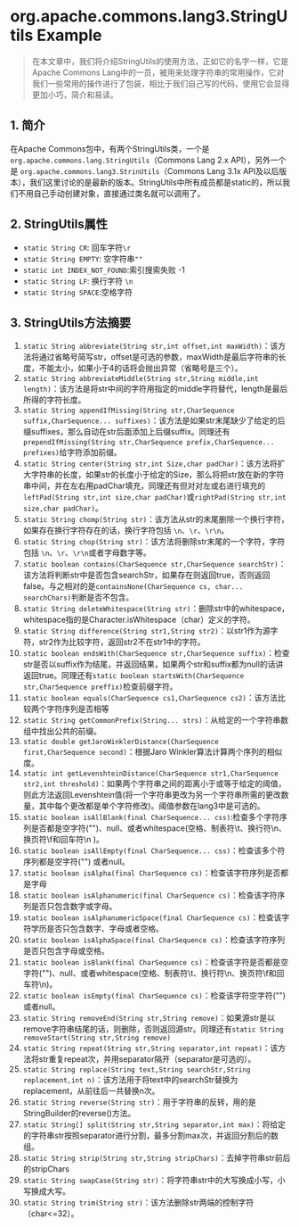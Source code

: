 # org.apache.commons.lang3.StringUtils Example

> 在本文章中，我们将介绍StringUtils的使用方法，正如它的名字一样，它是Apache Commons Lang中的一员，被用来处理字符串的常用操作，它对我们一些常用的操作进行了包装，相比于我们自己写的代码，使用它会显得更加小巧，简介和易读。

## 1. 简介

在Apache Commons包中，有两个StringUtils类，一个是`org.apache.commons.lang.StringUtils`（Commons Lang 2.x API），另外一个是 `org.apache.commons.lang3.StrinUtils`（Commons Lang 3.1x API及以后版本），我们这里讨论的是最新的版本。StringUtils中所有成员都是static的，所以我们不用自己手动创建对象，直接通过类名就可以调用了。

## 2. StringUtils属性

- `static String CR`: 回车字符`\r`
- `static String EMPTY`: 空字符串`""`
- `static int INDEX_NOT_FOUND`:索引搜索失败 -1
- `static String LF`: 换行字符 `\n`
- `static String SPACE`:空格字符 ` `

## 3. StringUtils方法摘要

1. `static String abbreviate(String str,int offset,int maxWidth)`：该方法将通过省略号简写str，offset是可选的参数，maxWidth是最后字符串的长度，不能太小，如果小于4的话将会抛出异常（省略号是三个）。
2. `static String abbreviateMiddle(String str,String middle,int length)`：该方法是将str中间的字符用指定的middle字符替代，length是最后所得的字符长度。
3. `static String appendIfMissing(String str,CharSequence suffix,CharSequence... suffixes)`：该方法是如果str末尾缺少了给定的后缀suffixes，那么自动在str后面添加上后缀suffix。同理还有`prependIfMissing(String str,CharSequence prefix,CharSequence... prefixes)`给字符添加前缀。
4. `static String center(String str,int Size,char padChar)`：该方法将扩大字符串的长度，如果str的长度小于给定的Size，那么将把str放在新的字符串中间，并在左右用padChar填充，同理还有但对对左或右进行填充的`leftPad(String str,int size,char padChar)`或`rightPad(String str,int size,char padChar)`。
5. `static String chomp(String str)`：该方法从str的末尾删除一个换行字符，如果存在换行字符存在的话，换行字符包括 `\n`、`\r`、`\r\n`。
6. `static String chop(String str)`：该方法将删除str末尾的一个字符，字符包括 `\n`、`\r`、`\r\n`或者字母数字等。
7. `static boolean contains(CharSequence str,CharSequence searchStr)`：该方法将判断str中是否包含searchStr，如果存在则返回true，否则返回false。与之相对的是`containsNone(CharSequence cs, char... searchChars)`判断是否不包含。
8. `static String deleteWhitespace(String str)`：删除str中的whitespace，whitespace指的是Character.isWhitespace（char）定义的字符。
9. `static String difference(String str1,String str2)`：以str1作为源字符，str2作为比较字符，返回str2不在str1中的字符。
10. `static boolean endsWith(CharSequence str,CharSequence suffix)`：检查str是否以suffix作为结尾，并返回结果，如果两个str和suffix都为null的话讲返回true。同理还有`static boolean startsWith(CharSequence str,CharSequence preffix)`检查前缀字符。
11. `static boolean equals(CharSequence cs1,CharSequence cs2)`：该方法比较两个字符序列是否相等
12. `static String getCommonPrefix(String... strs)`：从给定的一个字符串数组中找出公共的前缀。
13. `static double getJaroWinklerDistance(CharSequence first,CharSequence second)`：根据Jaro Winkler算法计算两个序列的相似度。
14. `static int getLevenshteinDistance(CharSequence str1,CharSequence str2,int threshold)`：如果两个字符串之间的距离小于或等于给定的阈值，则此方法返回Levenshtein值(将一个字符串更改为另一个字符串所需的更改数量，其中每个更改都是单个字符修改)。阈值参数在lang3中是可选的。
15. `static boolean isAllBlank(final CharSequence... css)`:检查多个字符序列是否都是空字符("")、null、或者whitespace(空格、制表符\t、换行符\n、换页符\f和回车符\n )。
16. `static boolean isAllEmpty(final CharSequence... css)`：检查该多个符序列都是空字符("") 或者null。
17. `static boolean isAlpha(final CharSequence cs)`：检查该字符序列是否都是字母
18. `static boolean isAlphanumeric(final CharSequence cs)`：检查该字符序列是否只包含数字或字母。
19. `static boolean isAlphanumericSpace(final CharSequence cs)`：检查该字符学历是否只包含数字、字母或者空格。
20. `static boolean isAlphaSpace(final CharSequence cs)`：检查该字符序列是否只包含字母或空格。
21. `static boolean isBlank(final CharSequence cs)`：检查该字符是否都是空字符("")、null、或者whitespace(空格、制表符\t、换行符\n、换页符\f和回车符\n)。
22. `static boolean isEmpty(final CharSequence cs)`：检查该字符空字符("") 或者null。
23. `static String removeEnd(String str,String remove)`：如果源str是以remove字符串结尾的话，则删除，否则返回源str。同理还有`static String removeStart(String str,String remove)`
24. `static String repeat(String str,String separator,int repeat)`：该方法将str重复repeat次，并用separator隔开（separator是可选的）。
25. `static String replace(String text,String searchStr,String replacement,int n)`：该方法用于将text中的searchStr替换为replacement，从前往后一共替换n次。
26. `static String reverse(String str)`：用于字符串的反转，用的是StringBuilder的reverse()方法。
27. `static String[] split(String str,String separator,int max)`：将给定的字符串str按照separator进行分割，最多分割max次，并返回分割后的数组。
28. `static String strip(String str,String stripChars)`：去掉字符串str前后的stripChars
29. `static String swapCase(String str)`：将字符串str中的大写换成小写，小写换成大写。
30. `static String trim(String str)`：该方法删除str两端的控制字符（char<=32）。



